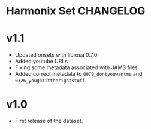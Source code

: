 Harmonix Set CHANGELOG
======================

v1.1
====

- Updated onsets with librosa 0.7.0
- Added youtube URLs
- Fixing some metadata associated with JAMS files.
- Added correct metadata to `0079_dontyouwantme` and `0326_yougotittherightstuff`.

v1.0
====

- First release of the dataset.
